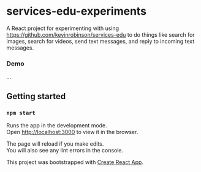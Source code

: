 # services-edu-experiments

A React project for experimenting with using https://github.com/kevinrobinson/services-edu to do things like search for images, search for videos, send text messages, and reply to incoming text messages.

### Demo
...

## Getting started
### `npm start`

Runs the app in the development mode.<br>
Open [http://localhost:3000](http://localhost:3000) to view it in the browser.

The page will reload if you make edits.<br>
You will also see any lint errors in the console.

This project was bootstrapped with [Create React App](https://github.com/facebook/create-react-app).
